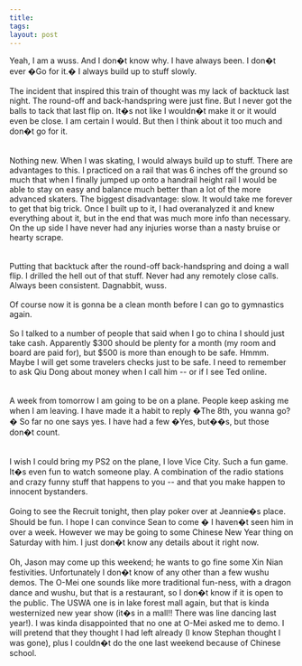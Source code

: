 ```yaml
---
title: 
tags: 
layout: post
---
```

Yeah, I am a wuss.  And I don�t know why.  I have always been.  I don�t ever �Go for it.�  I always build up to stuff slowly.<br /><br />The incident that inspired this train of thought was my lack of backtuck last night.  The round-off and back-handspring were just fine.  But I never got the balls to tack that last flip on.  It�s not like I wouldn�t make it or it would even be close.  I am certain I would.  But then I think about it too much and don�t go for it.  <br /><br />Nothing new.  When I was skating, I would always build up to stuff.  There are advantages to this.  I practiced on a rail that was 6 inches off the ground so much that when I finally jumped up onto a handrail height rail I would be able to stay on easy and balance much better than a lot of the more advanced skaters.  The biggest disadvantage: slow.  It would take me forever to get that big trick.  Once I built up to it, I had overanalyzed it and knew everything about it, but in the end that was much more info than necessary.   On the up side I have never had any injuries worse than a nasty bruise or hearty scrape.  <br /><br />Putting that backtuck after the round-off back-handspring and doing a wall flip.  I drilled the hell out of that stuff.  Never had any remotely close calls.  Always been consistent.  Dagnabbit, wuss.<br /><br />Of course now it is gonna be a clean month before I can go to gymnastics again.<br /><br />So I talked to a number of people that said when I go to china I should just take cash.  Apparently $300 should be plenty for a month (my room and board are paid for), but $500 is more than enough to be safe.  Hmmm.  Maybe I will get some travelers checks just to be safe.  I need to remember to ask Qiu Dong about money when I call him -- or if I see Ted online.  <br /><br />A week from tomorrow I am going to be on a plane.  People keep asking me when I am leaving.  I have made it a habit to reply �The 8th, you wanna go?�  So far no one says yes.  I have had a few �Yes, but��s, but those don�t count.  <br /><br />I wish I could bring my PS2 on the plane, I love Vice City.  Such a fun game.  It�s even fun to watch someone play.  A combination of the radio stations and crazy funny stuff that happens to you -- and that you make happen to innocent bystanders. <br /><br />Going to see the Recruit tonight, then play poker over at Jeannie�s place.  Should be fun.  I hope I can convince Sean to come � I haven�t seen him in over a week.  However we may be going to some Chinese New Year thing on Saturday with him.  I just don�t know any details about it right now.<br /><br />Oh, Jason may come up this weekend; he wants to go fine some Xin Nian festivities.  Unfortunately I don�t know of any other than a few wushu demos.  The O-Mei one sounds like more traditional fun-ness, with a dragon dance and wushu, but that is a restaurant, so I don�t know if it is open to the public.  The USWA one is in lake forest mall again, but that is kinda westernized new year show (it�s in a mall!! There was line dancing last year!).  I was kinda disappointed that no one at O-Mei asked me to demo.  I will pretend that they thought I had left already (I know Stephan thought I was gone), plus I couldn�t do the one last weekend because of Chinese school. <br />
